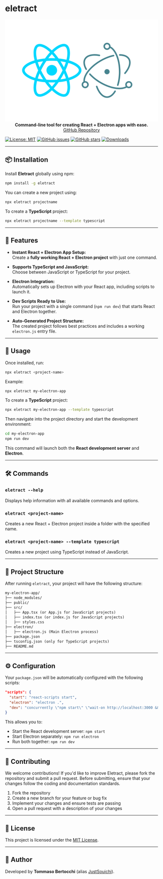 # eletract

<p align="center">
  <img src="https://raw.githubusercontent.com/JustSouichi/eletract/refs/heads/main/assets/banner.png" alt="Eletract Logo">
  <br><strong>Command-line tool for creating React + Electron apps with ease.</strong>
  <br><a href="https://github.com/JustSouichi/eletract">GitHub Repository</a>
</p>

[![License: MIT](https://img.shields.io/badge/License-MIT-yellow.svg)](https://raw.githubusercontent.com/JustSouichi/eletract/refs/heads/main/LICENSE)
[![GitHub issues](https://img.shields.io/github/issues/JustSouichi/eletract.svg)](https://github.com/JustSouichi/eletract/issues)
[![GitHub stars](https://img.shields.io/github/stars/JustSouichi/eletract.svg?style=social&label=Stars)](https://github.com/JustSouichi/eletract/stargazers)
[![Downloads](https://img.shields.io/npm/dt/eletract.svg)](https://www.npmjs.com/package/eletract)

---

## 📦 Installation

Install **Eletract** globally using npm:

```bash
npm install -g eletract
```

You can create a new project using:

```bash
npx eletract projectname
```

To create a **TypeScript** project:

```bash
npx eletract projectname --template typescript
```

---

## 🚀 Features

- **Instant React + Electron App Setup:**  
  Create a **fully working React + Electron project** with just one command.

- **Supports TypeScript and JavaScript:**  
  Choose between JavaScript or TypeScript for your project.

- **Electron Integration:**  
  Automatically sets up Electron with your React app, including scripts to launch it.

- **Dev Scripts Ready to Use:**  
  Run your project with a single command (`npm run dev`) that starts React and Electron together.

- **Auto-Generated Project Structure:**  
  The created project follows best practices and includes a working `electron.js` entry file.

---

## 🎯 Usage

Once installed, run:

```bash
npx eletract <project-name>
```

Example:

```bash
npx eletract my-electron-app
```

To create a **TypeScript** project:

```bash
npx eletract my-electron-app --template typescript
```

Then navigate into the project directory and start the development environment:

```bash
cd my-electron-app
npm run dev
```

This command will launch both the **React development server** and **Electron**.

---

## 🛠 Commands

### `eletract --help`
Displays help information with all available commands and options.

### `eletract <project-name>`
Creates a new React + Electron project inside a folder with the specified name.

### `eletract <project-name> --template typescript`
Creates a new project using TypeScript instead of JavaScript.

---

## 📂 Project Structure

After running `eletract`, your project will have the following structure:

```
my-electron-app/
├── node_modules/
├── public/
├── src/
│   ├── App.tsx (or App.js for JavaScript projects)
│   ├── index.tsx (or index.js for JavaScript projects)
│   ├── styles.css
├── electron/
│   ├── electron.js (Main Electron process)
├── package.json
├── tsconfig.json (only for TypeScript projects)
├── README.md
```

---

## ⚙️ Configuration

Your `package.json` will be automatically configured with the following scripts:

```json
"scripts": {
  "start": "react-scripts start",
  "electron": "electron .",
  "dev": "concurrently \"npm start\" \"wait-on http://localhost:3000 && npm run electron\""
}
```

This allows you to:
- Start the React development server: `npm start`
- Start Electron separately: `npm run electron`
- Run both together: `npm run dev`

---

## 🤝 Contributing

We welcome contributions! If you'd like to improve Eletract, please fork the repository and submit a pull request. Before submitting, ensure that your changes follow the coding and documentation standards.

1. Fork the repository
2. Create a new branch for your feature or bug fix
3. Implement your changes and ensure tests are passing
4. Open a pull request with a description of your changes

---

## 📜 License

This project is licensed under the [MIT License](https://raw.githubusercontent.com/JustSouichi/eletract/refs/heads/main/LICENSE).

---

## 👤 Author

Developed by **Tommaso Bertocchi** (alias [JustSouichi](https://github.com/JustSouichi)).

